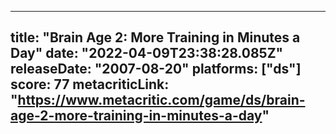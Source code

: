 
---
title: "Brain Age 2: More Training in Minutes a Day"
date: "2022-04-09T23:38:28.085Z"
releaseDate: "2007-08-20"
platforms: ["ds"]
score: 77
metacriticLink: "https://www.metacritic.com/game/ds/brain-age-2-more-training-in-minutes-a-day"
---
